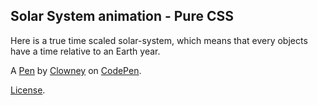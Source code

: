Solar System animation - Pure CSS
---------------------------------
Here is a true time scaled solar-system, which means that every objects have a time relative to an Earth year.

A [Pen](https://codepen.io/mail-goog1e/pen/ZYzEqbL) by [Clowney](https://codepen.io/mail-goog1e) on [CodePen](https://codepen.io).

[License](https://codepen.io/license/pen/ZYzEqbL).